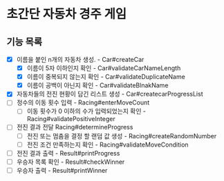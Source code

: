 # 초간단 자동차 경주 게임
## 기능 목록
- [x] 이름을 붙인 n개의 자동차 생성. - Car#createCar
  - [x] 이름이 5자 이하인지 확인 - Car#validateCarNameLength
  - [x] 이름이 중복되지 않는지 확인 - Car#validateDuplicateName
  - [x] 이름이 공백이 아닌지 확인 - Car#validateBlnakName
- [x] 자동차들의 전진 현황이 담긴 리스트 생성 - Car#createcarProgressList 
- [ ] 정수의 이동 횟수 입력 - Racing#enterMoveCount
  - [ ] 이동 횟수가 0 이하의 수가 입력되었는지 확인 - Racing#validatePositiveInteger
- [ ] 전진 결과 전달 Racing#determineProgress
  - [ ] 전진 또는 멈춤을 결정 할 랜덤 값 생성 - Racing#createRandomNumber 
  - [ ] 전진 조건 만족하는지 확인 - Racing#validateMoveCondition
- [ ] 전진 결과 출력 - Result#printProgress
- [ ] 우승자 목록 확인 - Result#checkWinner
- [ ] 우승자 출력 - Result#printWinner
